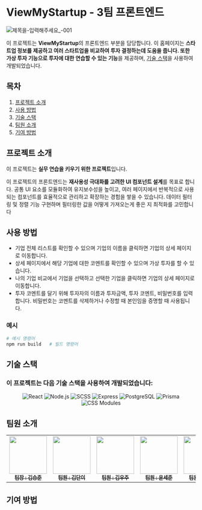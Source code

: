 # ViewMyStartup - 3팀 프론트엔드


![제목을-입력해주세요_-001](https://github.com/user-attachments/assets/b806f69a-a0bd-41e4-9643-b290844431db)

이 프로젝트는 **ViewMyStartup**의 프론트엔드 부분을 담당합니다. 이 홈페이지는 **스타트업 정보를 제공하고 여러 스타트업을 비교하여 투자 결정하는데 도움을 줍니다. 또한 가상 투자 기능으로 투자에 대한 연습할 수 있는 기능**을 제공하며, [기술 스택](#기술-스택)을 사용하여 개발되었습니다.

## 목차

1. [프로젝트 소개](#프로젝트-소개)
2. [사용 방법](#사용-방법)
3. [기술 스택](#기술-스택)
4. [팀원 소개](#팀원-소개)
5. [기여 방법](#기여-방법)

## 프로젝트 소개

이 프로젝트는 **실무 연습을 키우기 위한 프로젝트**입니다. 

이 프로젝트의 프론트엔드는 **재사용성 극대화를 고려한 UI 컴포넌트 설계**를 목표로 합니다. 
공통 UI 요소를 모듈화하여 유지보수성을 높이고, 여러 페이지에서 반복적으로 사용되는 컴포넌트를 효율적으로 관리하고 확장하는 경험을 쌓을 수 있습니다.
데이터 필터링 및 정렬 기능 구현하며 필터링한 값을 어떻게 가져오는게 좋은 지 최적화를 고민합니다

## 사용 방법

- 기업 전체 리스트를 확인할 수 있으며 기업의 이름을 클릭하면 기업의 상세 페이지로 이동합니다.
- 상세 페이지에서 해당 기업에 대한 코멘트를 확인할 수 있으며 가상 투자를 할 수 있습니다.
- 나의 기업 비교에서 기업을 선택하고 선택한 기업을 클릭하면 기업의 상세 페이지로 이동합니다.
- 투자 코멘트를 달기 위해 투자자의 이름과 투자금액, 투자 코멘트, 비밀번호를 입력합니다. 비밀번호는 코멘트를 삭제하거나 수정할 때 본인임을 증명할 때 사용됩니다.

### 예시

```bash
# 예시 명령어
npm run build   # 빌드 명령어
```
## 기술 스택 
### 이 프로젝트는 다음 기술 스택을 사용하여 개발되었습니다:

<p align="center">
  <img src="https://img.shields.io/badge/React-61DAFB?style=flat&logo=react&logoColor=black" alt="React" />
  <img src="https://img.shields.io/badge/Node.js-339933?style=flat&logo=node.js&logoColor=white" alt="Node.js" />
  <img src="https://img.shields.io/badge/SCSS-CC6699?style=flat&logo=sass&logoColor=white" alt="SCSS" />
  <img src="https://img.shields.io/badge/Express-000000?style=flat&logo=express&logoColor=white" alt="Express" />
  <img src="https://img.shields.io/badge/PostgreSQL-336791?style=flat&logo=postgresql&logoColor=white" alt="PostgreSQL" />
  <img src="https://img.shields.io/badge/Prisma-2D3748?style=flat&logo=prisma&logoColor=white" alt="Prisma" />
  <img src="https://img.shields.io/badge/CSS%20Modules-000?style=flat&logo=css3&logoColor=white" alt="CSS Modules" />
</p>

## 팀원 소개
<table align="center">
  <tbody>
    <tr>
      <td align="center"><a href="https://github.com/y10b"><img src= "https://github.com/y10b.png?size=100"width="100px;" alt=""/><br /><sub><b> 팀장 : 김승준</b></sub></a><br /></td>
      <td align="center"><a href="https://github.com/danikim8"><img src="https://github.com/danikim8.png?size=100" width="100px;" alt=""/><br /><sub><b> 팀원 : 김단이</b></sub></a><br /></td>
      <td align="center"><a href="https://github.com/wooju01"><img src="https://github.com/wooju01.png?size=100" width="100px;" alt=""/><br /><sub><b> 팀원 : 김우주</b></sub></a><br /></td>
      <td align="center"><a href="https://github.com/YSJ0228"><img src="https://github.com/YSJ0228.png?size=100" width="100px;" alt=""/><br /><sub><b> 팀원 : 윤세준</b></sub></a><br /></td>
      <td align="center"><a href="https://github.com/kr-programmer-sky"><img src="https://github.com/kr-programmer-sky.png?size=100" width="100px;" alt=""/><br /><sub><b> 팀원 : 양성경</b></sub></a><br /></td>
     <tr/>
  </tbody>
</table>

## 기여 방법
